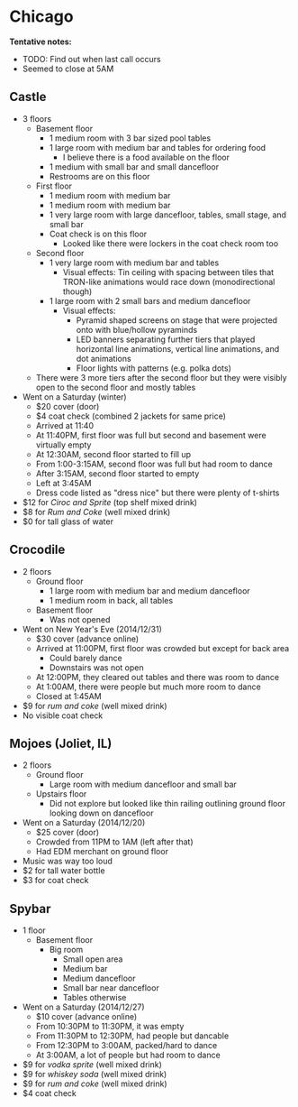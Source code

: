 # Chicago
**Tentative notes:**

- TODO: Find out when last call occurs
- Seemed to close at 5AM

## Castle
- 3 floors
    - Basement floor
        - 1 medium room with 3 bar sized pool tables
        - 1 large room with medium bar and tables for ordering food
            - I believe there is a food available on the floor
        - 1 medium with small bar and small dancefloor
        - Restrooms are on this floor
    - First floor
        - 1 medium room with medium bar
        - 1 medium room with medium bar
        - 1 very large room with large dancefloor, tables, small stage, and small bar
        - Coat check is on this floor
            - Looked like there were lockers in the coat check room too
    - Second floor
        - 1 very large room with medium bar and tables
            - Visual effects: Tin ceiling with spacing between tiles that TRON-like animations would race down (monodirectional though)
        - 1 large room with 2 small bars and medium dancefloor
            - Visual effects:
                - Pyramid shaped screens on stage that were projected onto with blue/hollow pyraminds
                - LED banners separating further tiers that played horizontal line animations, vertical line animations, and dot animations
                - Floor lights with patterns (e.g. polka dots)
    - There were 3 more tiers after the second floor but they were visibly open to the second floor and mostly tables
- Went on a Saturday (winter)
    - $20 cover (door)
    - $4 coat check (combined 2 jackets for same price)
    - Arrived at 11:40
    - At 11:40PM, first floor was full but second and basement were virtually empty
    - At 12:30AM, second floor started to fill up
    - From 1:00-3:15AM, second floor was full but had room to dance
    - After 3:15AM, second floor started to empty
    - Left at 3:45AM
    - Dress code listed as "dress nice" but there were plenty of t-shirts
- $12 for *Ciroc and Sprite* (top shelf mixed drink)
- $8 for *Rum and Coke* (well mixed drink)
- $0 for tall glass of water

## Crocodile
- 2 floors
    - Ground floor
        - 1 large room with medium bar and medium dancefloor
        - 1 medium room in back, all tables
    - Basement floor
        - Was not opened
- Went on New Year's Eve (2014/12/31)
    - $30 cover (advance online)
    - Arrived at 11:00PM, first floor was crowded but except for back area
        - Could barely dance
        - Downstairs was not open
    - At 12:00PM, they cleared out tables and there was room to dance
    - At 1:00AM, there were people but much more room to dance
    - Closed at 1:45AM
- $9 for *rum and coke* (well mixed drink)
- No visible coat check

## Mojoes (Joliet, IL)
- 2 floors
    - Ground floor
        - Large room with medium dancefloor and small bar
    - Upstairs floor
        - Did not explore but looked like thin railing outlining ground floor looking down on dancefloor
- Went on a Saturday (2014/12/20)
    - $25 cover (door)
    - Crowded from 11PM to 1AM (left after that)
    - Had EDM merchant on ground floor
- Music was way too loud
- $2 for tall water bottle
- $3 for coat check

## Spybar
- 1 floor
    - Basement floor
        - Big room
            - Small open area
            - Medium bar
            - Medium dancefloor
            - Small bar near dancefloor
            - Tables otherwise
- Went on a Saturday (2014/12/27)
    - $10 cover (advance online)
    - From 10:30PM to 11:30PM, it was empty
    - From 11:30PM to 12:30PM, had people but dancable
    - From 12:30PM to 3:00AM, packed/hard to dance
    - At 3:00AM, a lot of people but had room to dance
- $9 for *vodka sprite* (well mixed drink)
- $9 for *whiskey soda* (well mixed drink)
- $9 for *rum and coke* (well mixed drink)
- $4 coat check
